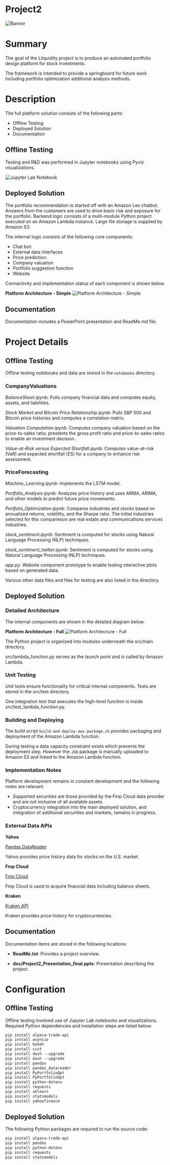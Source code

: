 # **Project2**

![Banner](doc/images/Banner.png)

# **Summary**

The goal of the Litquidity project is to produce an automated portfolio design platform for stock investments.

The framework is intended to provide a springboard for future work including portfolio optimization additional analysis methods.

# **Description**

The full platform solution consists of the following parts:

* Offline Testing
* Deployed Solution
* Documentation

## **Offline Testing**

Testing and R&D was performed in Jupyter notebooks using Pyviz visualizations.

![Jupyter Lab Notebook](doc/images/Notebook.png)

## **Deployed Solution**

The portfolio recommendation is started off with an Amazon Lex chatbot. Answers from the customers are used to drive basic risk and exposure for the portfolio. Backend logic consists of a multi-module Python project executed on an Amazon Lambda instance. Large file storage is supplied by Amazon S3.

The internal logic consists of the following core components:

- Chat bot:
- External data interfaces
- Price prediction:
- Company valuation
- Portfolio suggestion function
- Website

Connectivity and implementation status of each component is shown below.

**Platform Architecture - Simple**
![Platform Architecture - Simple](doc/images/PlatformArchitecture_Simple.png)

## **Documentation**

Documentation includes a PowerPoint presentation and ReadMe.md file.

# **Project Details**

## **Offline Testing**

Offline testing notebooks and data are stored in the `notebooks` directory.

### **CompanyValuations**

*BalanceSheet.ipynb*: Pulls company financial data and computes equity, assets, and liabilities.

*Stock Market and Bitcoin Price Relationship.ipynb*: Pulls S&P 500 and Bitcoin price histories and computes a correlation matrix.

*Valuation Computation.ipynb*: Computes company valuation based on the price-to-sales ratio; prestents the gross profit ratio and price-to-sales ratios to enable an investment decision.

*Value-at-Risk versus Expected Shortfall.ipynb*: Computes value-at-risk (VaR) and expected shortfall (ES) for a company to enhance risk assessment.

### **PriceForecasting**

*Machine_Learning.ipynb*: Implements the LSTM model.

*Portfolio_Analysis.ipynb*: Analyzes price history and uses ARMA, ARIMA, and other models to predict future price movements.

*Portfolio_Optimization.ipynb*: Compares industries and stocks based on annualized returns, volatility, and the Sharpe ratio. The initial industries selected for this comparieson are real estate and communications services industries.

*stock_sentiment.ipynb*: Sentiment is computed for stocks using Natural Language Processing (NLP) techniques.

*stock_sentiment_twitter.ipynb*: Sentiment is computed for stocks using Natural Language Processing (NLP) techniques.

*app.py*: Website component prototype to enable testing interactive plots based on generated data.

Various other data files and files for testing are also listed in the directory.

## **Deployed Solution**

### **Detailed Architecture**

The internal components are shown in the detailed diagram below.

**Platform Architecture - Full**
![Platform Architecture - Full](doc/images/PlatformArchitecture_Full.png)

The Python project is organized into modules underneath the src/main directory.

src/lambda_function.py serves as the launch point and is called by Amazon Lambda.

### **Unit Testing**

Unit tests ensure functionality for critical internal components. Tests are stored in the src/test directory.

One integration test that executes the high-level function is inside src/test_lambda_function.py.

### **Building and Deploying**

The build script `build-and-deploy-aws-package.sh` provides packaging and deployment of the Amazon Lambda function.

During testing a data capacity constraint exists which prevents the deployment step. However the .zip package is manually uploaded to Amazon S3 and linked to the Amazon Lambda function.

### **Implementation Notes**

Platform development remains in constant development and the following notes are relevant:

* Supported securities are those provided by the Fmp Cloud data provider and are not inclusive of all available assets.
* Cryptocurrency integration into the main deployed solution, and integration of additional securities and markets, ramains in progress.

### **External Data APIs**

**Yahoo**

[Pandas DataReader](https://pandas-datareader.readthedocs.io/en/latest/#)

Yahoo provides price history data for stocks on the U.S. market.

**Fmp Cloud**

[Fmp Cloud](https://fmpcloud.io/documentation)

Fmp Cloud is used to acquire financial data including balance sheets.

**Kraken**

[Kraken API](https://www.kraken.com/en-us/features/api)

Kraken provides price history for cryptocurrencies.

## **Documentation**

Documentation items are stored in the following locations:

* **ReadMe.txt**: Provides a project overview.

* **doc/Project2_Presentation_final.pptx**: Presentation describing the project.

# **Configuration**

## **Offline Testing**

Offline testing involved use of Jupyter Lab notebooks and visualizations. Required Python dependencies and installation steps are listed below:

```bash
pip install alpaca-trade-api
pip install asyncio
pip install bokeh
pip install ccxt
pip install dash --upgrade
pip install dash --upgrade
pip install pandas
pip install pandas_datareader
pip install PyPortfolioOpt
pip install PyPortfolioOpt
pip install python-dotenv
pip install requests
pip install sklearn
pip install statsmodels
pip install yahoofinance
```

## **Deployed Solution**

The following Python packages are required to run the source code:

```bash
pip install alpaca-trade-api
pip install pandas
pip install python-dotenv
pip install requests
pip install statsmodels
```
